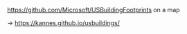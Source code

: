 https://github.com/Microsoft/USBuildingFootprints on a map

-> https://kannes.github.io/usbuildings/
